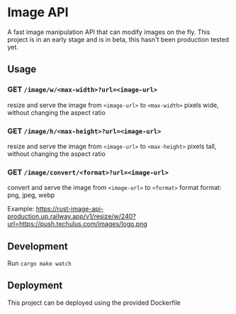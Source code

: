 # Image API

A fast image manipulation API that can modify images on the fly.
This project is in an early stage and is in beta, this hasn't been production tested yet.

## Usage

### GET `/image/w/<max-width>?url=<image-url>`
resize and serve the image from `<image-url>` to `<max-width>` pixels wide, without changing the aspect ratio

### GET `/image/h/<max-height>?url=<image-url>`
resize and serve the image from `<image-url>` to `<max-height>` pixels tall, without changing the aspect ratio
      
### GET `/image/convert/<format>?url=<image-url>`
convert and serve the image from `<image-url>` to `<format>` format
format: png, jpeg, webp

Example: https://rust-image-api-production.up.railway.app/v1/resize/w/240?url=https://push.techulus.com/images/logo.png

## Development

Run `cargo make watch`

## Deployment

This project can be deployed using the provided Dockerfile
